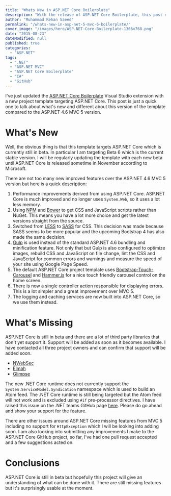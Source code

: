 ```yaml
---
title: "Whats New in ASP.NET Core Boilerplate"
description: "With the release of ASP.NET Core Boilerplate, this post discusses what's new and what is currently missing due to ASP.NET Core still being in beta."
author: "Muhammad Rehan Saeed"
permalink: "/whats-new-in-asp-net-5-mvc-6-boilerplate/"
cover_image: "/images/hero/ASP.NET-Core-Boilerplate-1366x768.png"
date: "2015-08-23"
dateModified: null
published: true
categories:
  - "ASP.NET"
tags:
  - ".NET"
  - "ASP.NET MVC"
  - "ASP.NET Core Boilerplate"
  - "C#"
  - "GitHub"
---
```


I've just updated the [ASP.NET Core Boilerplate](https://visualstudiogallery.msdn.microsoft.com/6cf50a48-fc1e-4eaf-9e82-0b2a6705ca7d) Visual Studio extension with a new project template targeting ASP.NET Core. This post is just a quick one to talk about what's new and different about this version of the template compared to the ASP.NET 4.6 MVC 5 version.

# What's New

Well, the obvious thing is that this template targets ASP.NET Core which is currently still in beta. In particular I am targeting Beta 6 which is the current stable version. I will be regularly updating the template with each new beta until ASP.NET Core is released sometime in November according to Microsoft.

There are not too many new improved features over the ASP.NET 4.6 MVC 5 version but here is a quick description:

1. Performance improvements derived from using ASP.NET Core. ASP.NET Core is much improved and no longer uses `System.Web`, so it uses a lot less memory.
2. Using [NPM](https://www.npmjs.com/) and [Bower](http://bower.io/) to get CSS and JavaScript scripts rather than NuGet. This means you have a lot more choice and get the latest versions straight from the source.
3. Switched from [LESS](http://lesscss.org/) to [SASS](http://sass-lang.com/) for CSS. This decision was made because SASS seems to be more popular and the upcoming Bootstrap 4 has also made the same decision.
4. [Gulp](http://gulpjs.com/) is used instead of the standard ASP.NET 4.6 bundling and minification feature. Not only that but Gulp is also configured to optimize images, rebuild CSS and JavaScript on file change, lint the CSS and JavaScript for common errors and warnings and measure the speed of your site using Google Page Speed.
5. The default ASP.NET Core project template uses [Bootstrap-Touch-Carousel](https://github.com/ixisio/bootstrap-touch-carousel) and [Hammer.js](https://hammerjs.github.io/) for a nice touch friendly carousel control on the home screen.
6. There is now a single controller action responsible for displaying errors. This is a lot simpler and a great improvement over MVC 5.
7. The logging and caching services are now built into ASP.NET Core, so we use them instead.

# What's Missing

ASP.NET Core is still in beta and there are a lot of third party libraries that don't yet support it. Support will be added as soon as it becomes available. I have contacted all three project owners and can confirm that support will be added soon.

- [NWebSec](https://github.com/NWebsec/NWebsec)
- [Elmah](https://code.google.com/p/elmah/)
- [Glimpse](http://getglimpse.com/)

The new .NET Core runtime does not currently support the `System.ServiceModel.Syndication` namespace which is used to build an Atom feed. The .NET Core runtime is still being targeted but the Atom feed will not work and is excluded using `#if` pre-processor directives. I have raised this issue on the .NET teams GitHub page [here](https://github.com/dotnet/wcf/issues/76#issuecomment-133461504). Please do go ahead and show your support for the feature.

There are other issues around ASP.NET Core missing features from MVC 5 including no support for `HttpException` which I will be looking into adding soon. I am also looking into submitting any improvements I make to the ASP.NET Core GitHub project, so far, I've had one pull request accepted and a few suggestions acted on.

# Conclusions

ASP.NET Core is still in beta but hopefully this project will give an understanding of what can be done with it. There are still missing features but it's surprisingly usable at the moment.
